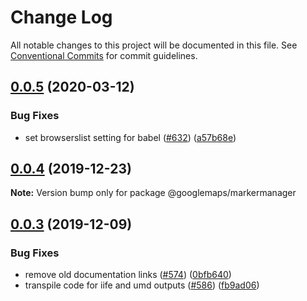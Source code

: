 # Change Log

All notable changes to this project will be documented in this file.
See [Conventional Commits](https://conventionalcommits.org) for commit guidelines.

## [0.0.5](https://github.com/googlemaps/v3-utility-library/compare/@googlemaps/markermanager@0.0.4...@googlemaps/markermanager@0.0.5) (2020-03-12)


### Bug Fixes

* set browserslist setting for babel ([#632](https://github.com/googlemaps/v3-utility-library/issues/632)) ([a57b68e](https://github.com/googlemaps/v3-utility-library/commit/a57b68e86bef5bea54e35c9fc4cd66b10ef8dafe))





## [0.0.4](https://github.com/googlemaps/v3-utility-library/compare/@googlemaps/markermanager@0.0.3...@googlemaps/markermanager@0.0.4) (2019-12-23)

**Note:** Version bump only for package @googlemaps/markermanager





## [0.0.3](https://github.com/googlemaps/v3-utility-library/compare/@googlemaps/markermanager@0.0.2...@googlemaps/markermanager@0.0.3) (2019-12-09)


### Bug Fixes

* remove old documentation links ([#574](https://github.com/googlemaps/v3-utility-library/issues/574)) ([0bfb640](https://github.com/googlemaps/v3-utility-library/commit/0bfb6400b555f46e2fbc4fab002673b084931c09))
* transpile code for iife and umd outputs ([#586](https://github.com/googlemaps/v3-utility-library/issues/586)) ([fb9ad06](https://github.com/googlemaps/v3-utility-library/commit/fb9ad066cbf5d87cffcda2c435196ad20fed56f1))
